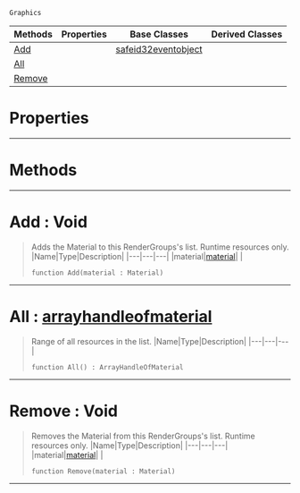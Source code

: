  `Graphics`

|Methods|Properties|Base Classes|Derived Classes|
|---|---|---|---|
|[ Add](https://github.com/zeroengineteam/ZeroDocs/blob/master/code_reference/class_reference/materiallist.markdown#add-void)| |[safeid32eventobject](https://github.com/zeroengineteam/ZeroDocs/blob/master/code_reference/class_reference/safeid32eventobject.markdown)| |
|[ All](https://github.com/zeroengineteam/ZeroDocs/blob/master/code_reference/class_reference/materiallist.markdown#all-zero-engine-document)| | | |
|[ Remove](https://github.com/zeroengineteam/ZeroDocs/blob/master/code_reference/class_reference/materiallist.markdown#remove-void)| | | |


 #  Properties


---  
 #  Methods


---  
 #  Add : Void

> Adds the Material to this RenderGroups's list. Runtime resources only.
> |Name|Type|Description|
> |---|---|---|
> |material|[material](https://github.com/zeroengineteam/ZeroDocs/blob/master/code_reference/class_reference/material.markdown)| |
> ``` lang=cpp, name=Nada
> function Add(material : Material)
> ``` 


---  
 #  All : [arrayhandleofmaterial](https://github.com/zeroengineteam/ZeroDocs/blob/master/code_reference/class_reference/arrayhandleofmaterial.markdown)

> Range of all resources in the list.
> |Name|Type|Description|
> |---|---|---|
> ``` lang=cpp, name=Nada
> function All() : ArrayHandleOfMaterial
> ``` 


---  
 #  Remove : Void

> Removes the Material from this RenderGroups's list. Runtime resources only.
> |Name|Type|Description|
> |---|---|---|
> |material|[material](https://github.com/zeroengineteam/ZeroDocs/blob/master/code_reference/class_reference/material.markdown)| |
> ``` lang=cpp, name=Nada
> function Remove(material : Material)
> ``` 


---  
 

 